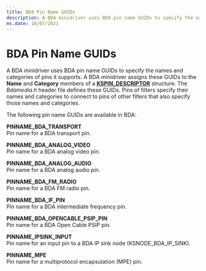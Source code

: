 ```yaml
---
title: BDA Pin Name GUIDs
description: A BDA minidriver uses BDA pin name GUIDs to specify the names and categories of pins it supports.
ms.date: 10/07/2021
---
```


# BDA Pin Name GUIDs

A BDA minidriver uses BDA pin name GUIDs to specify the names and categories of pins it supports. A BDA minidriver assigns these GUIDs to the **Name** and **Category** members of a [**KSPIN_DESCRIPTOR**](/windows-hardware/drivers/ddi/ks/ns-ks-kspin_descriptor) structure. The *Bdamedia.h* header file defines these GUIDs. Pins of filters specify their names and categories to connect to pins of other filters that also specify those names and categories.

The following pin name GUIDs are available in BDA:

**PINNAME_BDA_TRANSPORT**  
Pin name for a BDA transport pin.

**PINNAME_BDA_ANALOG_VIDEO**  
Pin name for a BDA analog video pin.

**PINNAME_BDA_ANALOG_AUDIO**  
Pin name for a BDA analog audio pin.

**PINNAME_BDA_FM_RADIO**  
Pin name for a BDA FM radio pin.

**PINNAME_BDA_IF_PIN**  
Pin name for a BDA intermediate frequency pin.

**PINNAME_BDA_OPENCABLE_PSIP_PIN**  
Pin name for a BDA Open Cable PSIP pin.

**PINNAME_IPSINK_INPUT**  
Pin name for an input pin to a BDA IP sink node (KSNODE_BDA_IP_SINK).

**PINNAME_MPE**  
Pin name for a multiprotocol encapsulation (MPE) pin.
